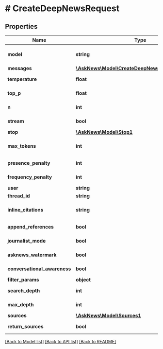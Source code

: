 # # CreateDeepNewsRequest

## Properties

Name | Type | Description | Notes
------------ | ------------- | ------------- | -------------
**model** | **string** |  | [optional] [default to 'deepseek']
**messages** | [**\AskNews\Model\CreateDeepNewsRequestMessage[]**](CreateDeepNewsRequestMessage.md) |  |
**temperature** | **float** |  | [optional] [default to 0.9]
**top_p** | **float** |  | [optional] [default to 1.0]
**n** | **int** |  | [optional] [default to 1]
**stream** | **bool** |  | [optional] [default to false]
**stop** | [**\AskNews\Model\Stop1**](Stop1.md) |  | [optional]
**max_tokens** | **int** |  | [optional] [default to 9999]
**presence_penalty** | **int** |  | [optional] [default to 0]
**frequency_penalty** | **int** |  | [optional] [default to 0]
**user** | **string** |  | [optional]
**thread_id** | **string** |  | [optional]
**inline_citations** | **string** |  | [optional] [default to 'markdown_link']
**append_references** | **bool** |  | [optional] [default to true]
**journalist_mode** | **bool** |  | [optional] [default to true]
**asknews_watermark** | **bool** |  | [optional] [default to true]
**conversational_awareness** | **bool** |  | [optional] [default to true]
**filter_params** | **object** |  | [optional]
**search_depth** | **int** |  | [optional] [default to 2]
**max_depth** | **int** |  | [optional] [default to 4]
**sources** | [**\AskNews\Model\Sources1**](Sources1.md) |  | [optional]
**return_sources** | **bool** |  | [optional] [default to true]

[[Back to Model list]](../../README.md#models) [[Back to API list]](../../README.md#endpoints) [[Back to README]](../../README.md)
